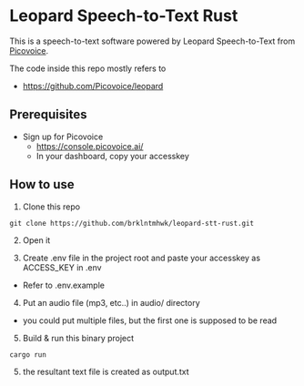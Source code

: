 # Leopard Speech-to-Text Rust

This is a speech-to-text software powered by Leopard Speech-to-Text from [Picovoice](https://picovoice.ai/).

The code inside this repo mostly refers to
- https://github.com/Picovoice/leopard

## Prerequisites

- Sign up for Picovoice
  - https://console.picovoice.ai/
  - In your dashboard, copy your accesskey

## How to use

1. Clone this repo
```
git clone https://github.com/brklntmhwk/leopard-stt-rust.git
```
2. Open it

3. Create .env file in the project root and paste your accesskey as ACCESS_KEY in .env
  - Refer to .env.example

4. Put an audio file (mp3, etc..) in audio/ directory
  - you could put multiple files, but the first one is supposed to be read

5. Build & run this binary project
```
cargo run
```

5. the resultant text file is created as output.txt
